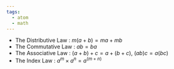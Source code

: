 ```yaml
---
tags:
  - atom
  - math
---
```

- The Distributive Law : $m(a+b) = ma + mb$
- The Commutative Law : $ab = ba$
- The Associative Law : $(a+b)+c = a+(b+c)$, $(ab)c = a(bc)$
- The Index Law : $a^m \times a^n = a^\left(m+n\right)$
